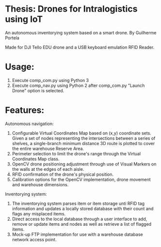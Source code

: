 # Thesis: Drones for Intralogistics using IoT
An autonomous inventorying system based on a smart drone.
By Guilherme Portela

Made for DJI Tello EDU drone and a USB keyboard emulation RFID Reader.

# Usage:
1) Execute comp_com.py using Python 3
2) Execute comp_nav.py using Python 2 after comp_com.py "Launch Drone" option is selected.

# Features:
Autonomous navigation:
  1) Configurable Virtual Coordinates Map based on (x,y) coordinate sets. Given a set of nodes representing the intersections between a series of shelves, a single-branch minimum distance 3D route is plotted to cover the entire warehouse Reserve Area.
  2) Perimeter selection to limit the drone's range through the Virtual Coordinates Map class.
  3) OpenCV drone positioning adjustment through use of Visual Markers on the walls at the edges of each aisle.
  4) RFID confirmation of the drone's physical position.
  5) Calibration options for the OpenCV implementation, drone movement and warehouse dimensions.

Inventorying system:
  1) The inventorying system parses item or item storage unti RFID tag information and updates a locally stored database with their count and flags any misplaced items.
  2) Direct access to the local database through a user interface to add, remove or update items and nodes as well as retrieve a list of flagged items.
  3) Mock-up FTP implementation for use with a warehouse database network access point.
